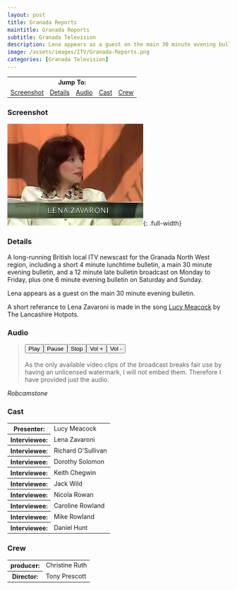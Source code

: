 ```yaml
---
layout: post
title: Granada Reports
maintitle: Granada Reports
subtitle: Granada Television
description: Lena appears as a guest on the main 30 minute evening bulletin.
image: /assets/images/ITV/Granada-Reports.png
categories: [Granada Television]
---
```


<table>
<tr align="center">
<th colspan="5">Jump To:</th>
</tr>
<tr>
<td><a href="#screenshot">Screenshot</a></td>
<td><a href="#details">Details</a></td>
<td><a href="#audio">Audio</a></td>
<td><a href="#cast">Cast</a></td>
<td><a href="#crew">Crew</a></td>
</tr>
</table>

### Screenshot
![](/assets/images/ITV/Granada-Reports.png){: .full-width}

### Details
A long-running British local ITV newscast for the Granada North West region, including a short 4 minute lunchtime bulletin, a main 30 minute evening bulletin, and a 12 minute late bulletin broadcast on Monday to Friday, plus one 6 minute evening bulletin on Saturday and Sunday.

Lena appears as a guest on the main 30 minute evening bulletin.

A short referance to Lena Zavaroni is made in the song [Lucy Meacock](/discography/tribute-songs/2011-06-27-thelancashire-hotpots-achtung-gravy#lucy-meacock) by The Lancashire Hotpots.

### Audio
<audio id="player" src="/assets/media/1992-03-02-granada-reports.mp3"></audio>
> <div><button onclick="document.getElementById('player').play()">Play</button><button onclick="document.getElementById('player').pause()">Pause</button><button onclick="document.getElementById('player').pause(); document.getElementById('player').currentTime = 0;">Stop</button><button onclick="document.getElementById('player').volume += 0.1">Vol +</button><button onclick="document.getElementById('player').volume -= 0.1">Vol -</button></div>
> <br />
> As the only available video clips of the broadcast breaks fair use by having an unlicensed watermark, I will not embed them. Therefore I have provided just the audio.

<cite>Robcamstone</cite>

### Cast
<table>
<tr><th>Presenter:</th><td>Lucy Meacock</td></tr>
<tr><th>Interviewee:</th><td>Lena Zavaroni</td></tr>
<tr><th>Interviewee:</th><td>Richard O'Sullivan</td></tr>
<tr><th>Interviewee:</th><td>Dorothy Solomon</td></tr>
<tr><th>Interviewee:</th><td>Keith Chegwin</td></tr>
<tr><th>Interviewee:</th><td>Jack Wild</td></tr>
<tr><th>Interviewee:</th><td>Nicola Rowan</td></tr>
<tr><th>Interviewee:</th><td>Caroline Rowland</td></tr>
<tr><th>Interviewee:</th><td>Mike Rowland</td></tr>
<tr><th>Interviewee:</th><td>Daniel Hunt</td></tr>
</table>

### Crew
<table>
<tr><th>producer:</th><td>Christine Ruth</td></tr>
<tr><th>Director:</th><td>Tony Prescott</td></tr>
</table>

